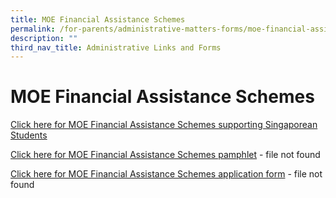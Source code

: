 ```yaml
---
title: MOE Financial Assistance Schemes
permalink: /for-parents/administrative-matters-forms/moe-financial-assistance-schemes/
description: ""
third_nav_title: Administrative Links and Forms
---
```




# **MOE Financial Assistance Schemes**

  
[Click here for MOE Financial Assistance Schemes supporting Singaporean Students](https://beta.moe.gov.sg/fees-assistance-awards-scholarships/financial-assistance/)  
  
[Click here for MOE Financial Assistance Schemes pamphlet](https://cedarpri-moe-edu-sg-admin.cwp.sg/qql/slot/u536/Parents/Administrative%20matters%20form/MOE_FAS_Pamphlet_2019.pdf)  - file not found
  
[Click here for MOE Financial Assistance Schemes application form](https://cedarpri-moe-edu-sg-admin.cwp.sg/qql/slot/u536/Parents/Administrative%20matters%20form/MOE%20FAS%20application%20form%20for%202019.pdf) - file not found
